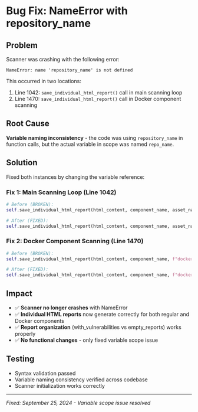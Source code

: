 # Bug Fix: NameError with repository_name

## Problem
Scanner was crashing with the following error:
```
NameError: name 'repository_name' is not defined
```

This occurred in two locations:
1. Line 1042: `save_individual_html_report()` call in main scanning loop
2. Line 1470: `save_individual_html_report()` call in Docker component scanning

## Root Cause
**Variable naming inconsistency** - the code was using `repository_name` in function calls, but the actual variable in scope was named `repo_name`.

## Solution
Fixed both instances by changing the variable reference:

### Fix 1: Main Scanning Loop (Line 1042)
```python
# Before (BROKEN):
self.save_individual_html_report(html_content, component_name, asset_name, repository_name, scan_timestamp, len(vulnerabilities))

# After (FIXED):
self.save_individual_html_report(html_content, component_name, asset_name, repo_name, scan_timestamp, len(vulnerabilities))
```

### Fix 2: Docker Component Scanning (Line 1470) 
```python
# Before (BROKEN):
self.save_individual_html_report(html_content, component_name, f"docker_image_{component_version}", repository_name, "docker_scan", len(vulnerabilities))

# After (FIXED):
self.save_individual_html_report(html_content, component_name, f"docker_image_{component_version}", repo_name, "docker_scan", len(vulnerabilities))
```

## Impact
- ✅ **Scanner no longer crashes** with NameError
- ✅ **Individual HTML reports** now generate correctly for both regular and Docker components
- ✅ **Report organization** (with_vulnerabilities vs empty_reports) works properly
- ✅ **No functional changes** - only fixed variable scope issue

## Testing
- Syntax validation passed
- Variable naming consistency verified across codebase
- Scanner initialization works correctly

---
*Fixed: September 25, 2024 - Variable scope issue resolved*